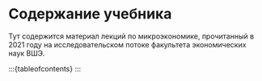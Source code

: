 # Содержание учебника

Тут содержится материал лекций по микроэкономике, прочитанный в 2021 году на исследовательском потоке факультета экономических наук ВШЭ.

:::{tableofcontents}
:::